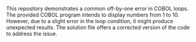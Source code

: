This repository demonstrates a common off-by-one error in COBOL loops. The provided COBOL program intends to display numbers from 1 to 10. However, due to a slight error in the loop condition, it might produce unexpected results. The solution file offers a corrected version of the code to address the issue.